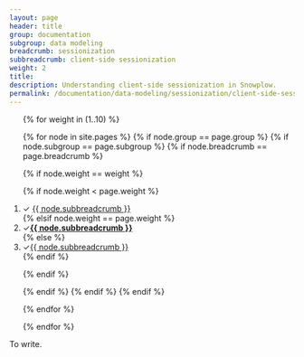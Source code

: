```yaml
---
layout: page
header: title
group: documentation
subgroup: data modeling
breadcrumb: sessionization
subbreadcrumb: client-side sessionization
weight: 2
title:
description: Understanding client-side sessionization in Snowplow.
permalink: /documentation/data-modeling/sessionization/client-side-sessionization/
---
```


<nav>
  <ol>

{% for weight in (1..10) %}

{% for node in site.pages %}
{% if node.group == page.group %}
{% if node.subgroup == page.subgroup %}
{% if node.breadcrumb == page.breadcrumb %}

{% if node.weight == weight %}

{% if node.weight < page.weight %}<li class="visited">&#10003; <a href="{{ BASE_PATH }}{{node.url}}">{{ node.subbreadcrumb }}</a></li>
{% elsif node.weight == page.weight %}<li class="current">&#10003;<strong><a href="{{ BASE_PATH }}{{node.url}}">{{ node.subbreadcrumb }}</a></strong></li>
{% else %}<li>&#10003;<a href="{{ BASE_PATH }}{{node.url}}">{{ node.subbreadcrumb }}</a></li>
{% endif %}

{% endif %}

{% endif %}
{% endif %}
{% endif %}

{% endfor %}

{% endfor %}

  </ol>
</nav>

To write.
